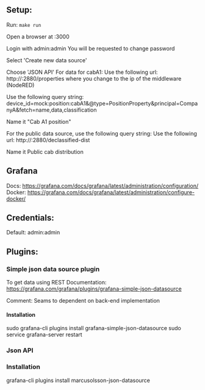 

## Setup:
Run: ``make run``

Open a browser at <IP>:3000

Login with admin:admin
You will be requested to change password

Select 'Create new data source'

Choose 'JSON API'
For data for cabA1:
Use the following url: http://<IP>:2880/properties
where you change to the ip of the middleware (NodeRED)

Use the following query string:
device_id=mock:position:cabA1&@type=PositionProperty&principal=CompanyA&fetch=name,data,classification

Name it "Cab A1 position"

For the public data source, use the following query string:
Use the following url: http://<IP>:2880/declassified-dist

Name it Public cab distribution


## Grafana
Docs: https://grafana.com/docs/grafana/latest/administration/configuration/
Docker: https://grafana.com/docs/grafana/latest/administration/configure-docker/


## Credentials:
Default: admin:admin


## Plugins:

### Simple json data source plugin
To get data using REST
Documentation: https://grafana.com/grafana/plugins/grafana-simple-json-datasource

Comment: Seams to dependent on back-end implementation

#### Installation
sudo grafana-cli plugins install grafana-simple-json-datasource
sudo service grafana-server restart

### Json API

### Installation
grafana-cli plugins install marcusolsson-json-datasource